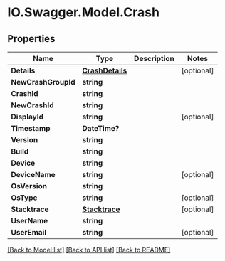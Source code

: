 # IO.Swagger.Model.Crash
## Properties

Name | Type | Description | Notes
------------ | ------------- | ------------- | -------------
**Details** | [**CrashDetails**](CrashDetails.md) |  | [optional] 
**NewCrashGroupId** | **string** |  | 
**CrashId** | **string** |  | 
**NewCrashId** | **string** |  | 
**DisplayId** | **string** |  | [optional] 
**Timestamp** | **DateTime?** |  | 
**Version** | **string** |  | 
**Build** | **string** |  | 
**Device** | **string** |  | 
**DeviceName** | **string** |  | [optional] 
**OsVersion** | **string** |  | 
**OsType** | **string** |  | [optional] 
**Stacktrace** | [**Stacktrace**](Stacktrace.md) |  | [optional] 
**UserName** | **string** |  | 
**UserEmail** | **string** |  | [optional] 

[[Back to Model list]](../README.md#documentation-for-models) [[Back to API list]](../README.md#documentation-for-api-endpoints) [[Back to README]](../README.md)

